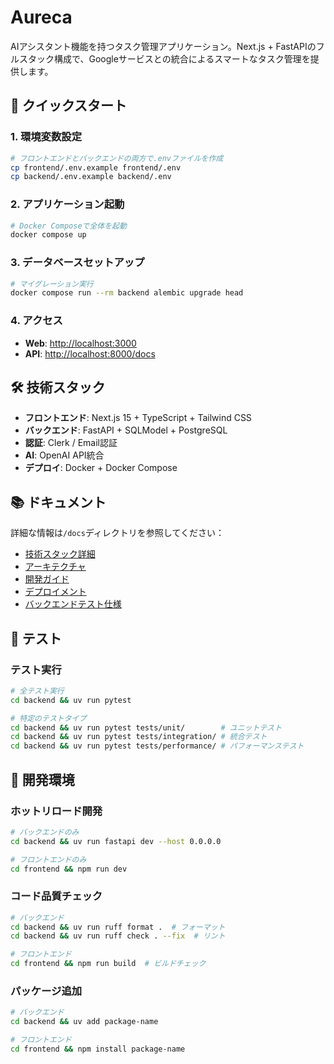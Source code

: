 # Aureca

AIアシスタント機能を持つタスク管理アプリケーション。Next.js + FastAPIのフルスタック構成で、Googleサービスとの統合によるスマートなタスク管理を提供します。

## 🚀 クイックスタート

### 1. 環境変数設定
```bash
# フロントエンドとバックエンドの両方で.envファイルを作成
cp frontend/.env.example frontend/.env
cp backend/.env.example backend/.env
```

### 2. アプリケーション起動
```bash
# Docker Composeで全体を起動
docker compose up
```

### 3. データベースセットアップ
```bash
# マイグレーション実行
docker compose run --rm backend alembic upgrade head
```

### 4. アクセス
- **Web**: [http://localhost:3000](http://localhost:3000)
- **API**: [http://localhost:8000/docs](http://localhost:8000/docs)

## 🛠 技術スタック

- **フロントエンド**: Next.js 15 + TypeScript + Tailwind CSS
- **バックエンド**: FastAPI + SQLModel + PostgreSQL
- **認証**: Clerk / Email認証
- **AI**: OpenAI API統合
- **デプロイ**: Docker + Docker Compose

## 📚 ドキュメント

詳細な情報は`/docs`ディレクトリを参照してください：

- [技術スタック詳細](./docs/tech-stack.md)
- [アーキテクチャ](./docs/architecture.md)
- [開発ガイド](./docs/development.md)
- [デプロイメント](./docs/deployment.md)
- [バックエンドテスト仕様](./docs/backend-testing.md)

## 🧪 テスト

### テスト実行
```bash
# 全テスト実行
cd backend && uv run pytest

# 特定のテストタイプ
cd backend && uv run pytest tests/unit/        # ユニットテスト
cd backend && uv run pytest tests/integration/ # 統合テスト
cd backend && uv run pytest tests/performance/ # パフォーマンステスト
```

## 🔧 開発環境

### ホットリロード開発
```bash
# バックエンドのみ
cd backend && uv run fastapi dev --host 0.0.0.0

# フロントエンドのみ
cd frontend && npm run dev
```

### コード品質チェック
```bash
# バックエンド
cd backend && uv run ruff format .  # フォーマット
cd backend && uv run ruff check . --fix  # リント

# フロントエンド
cd frontend && npm run build  # ビルドチェック
```

### パッケージ追加
```bash
# バックエンド
cd backend && uv add package-name

# フロントエンド
cd frontend && npm install package-name
```
